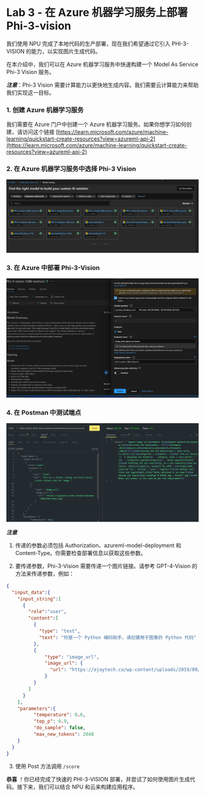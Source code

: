 # Lab 3 - 在 Azure 机器学习服务上部署 Phi-3-vision

我们使用 NPU 完成了本地代码的生产部署，现在我们希望通过它引入 PHI-3-VISION 的能力，以实现图片生成代码。

在本介绍中，我们可以在 Azure 机器学习服务中快速构建一个 Model As Service Phi-3 Vision 服务。

***注意***：Phi-3 Vision 需要计算能力以更快地生成内容。我们需要云计算能力来帮助我们实现这一目标。

### 1. 创建 Azure 机器学习服务

我们需要在 Azure 门户中创建一个 Azure 机器学习服务。如果你想学习如何创建，请访问这个链接 [https://learn.microsoft.com/azure/machine-learning/quickstart-create-resources?view=azureml-api-2](https://learn.microsoft.com/azure/machine-learning/quickstart-create-resources?view=azureml-api-2)

### 2. 在 Azure 机器学习服务中选择 Phi-3 Vision

![目录](../../../../../../../imgs/07/01/vison_catalog.png)

### 3. 在 Azure 中部署 Phi-3-Vision

![部署](../../../../../../../imgs/07/01/vision_deploy.png)

### 4. 在 Postman 中测试端点

![测试](../../../../../../../imgs/07/01/vision_test.png)

***注意***

1. 传递的参数必须包括 Authorization、azureml-model-deployment 和 Content-Type。你需要检查部署信息以获取这些参数。

2. 要传递参数，Phi-3-Vision 需要传递一个图片链接。请参考 GPT-4-Vision 的方法来传递参数，例如：

```json
{
  "input_data":{
    "input_string":[
      {
        "role":"user",
        "content":[ 
          {
            "type": "text",
            "text": "你是一个 Python 编码助手。请创建用于图像的 Python 代码"
          },
          {
              "type": "image_url",
              "image_url": {
                "url": "https://ajaytech.co/wp-content/uploads/2019/09/index.png"
              }
          }
        ]
      }
    ],
    "parameters":{
          "temperature": 0.6,
          "top_p": 0.9,
          "do_sample": false,
          "max_new_tokens": 2048
    }
  }
}
```

3. 使用 Post 方法调用 `/score`

**恭喜** ！你已经完成了快速的 PHI-3-VISION 部署，并尝试了如何使用图片生成代码。接下来，我们可以结合 NPU 和云来构建应用程序。